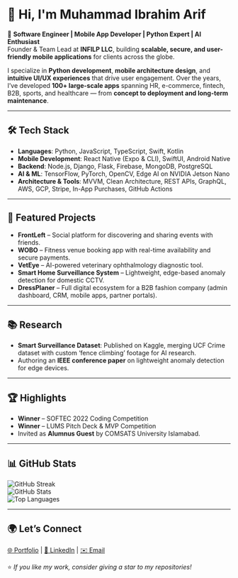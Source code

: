# 👋 Hi, I'm Muhammad Ibrahim Arif  

🚀 **Software Engineer | Mobile App Developer | Python Expert | AI Enthusiast**  
Founder & Team Lead at **INFILP LLC**, building **scalable, secure, and user-friendly mobile applications** for clients across the globe.  

I specialize in **Python development**, **mobile architecture design**, and **intuitive UI/UX experiences** that drive user engagement. Over the years, I’ve developed **100+ large-scale apps** spanning HR, e-commerce, fintech, B2B, sports, and healthcare — from **concept to deployment and long-term maintenance**.

---

## 🛠 Tech Stack
- **Languages**: Python, JavaScript, TypeScript, Swift, Kotlin  
- **Mobile Development**: React Native (Expo & CLI), SwiftUI, Android Native  
- **Backend**: Node.js, Django, Flask, Firebase, MongoDB, PostgreSQL  
- **AI & ML**: TensorFlow, PyTorch, OpenCV, Edge AI on NVIDIA Jetson Nano  
- **Architecture & Tools**: MVVM, Clean Architecture, REST APIs, GraphQL, AWS, GCP, Stripe, In-App Purchases, GitHub Actions  

---

## 📌 Featured Projects
- **FrontLeft** – Social platform for discovering and sharing events with friends.  
- **WOBO** – Fitness venue booking app with real-time availability and secure payments.  
- **VetEye** – AI-powered veterinary ophthalmology diagnostic tool.  
- **Smart Home Surveillance System** – Lightweight, edge-based anomaly detection for domestic CCTV.  
- **DressPlaner** – Full digital ecosystem for a B2B fashion company (admin dashboard, CRM, mobile apps, partner portals).  

---

## 📚 Research
- **Smart Surveillance Dataset**: Published on Kaggle, merging UCF Crime dataset with custom ‘fence climbing’ footage for AI research.  
- Authoring an **IEEE conference paper** on lightweight anomaly detection for edge devices.  

---

## 🏆 Highlights
- **Winner** – SOFTEC 2022 Coding Competition  
- **Winner** – LUMS Pitch Deck & MVP Competition  
- Invited as **Alumnus Guest** by COMSATS University Islamabad.  

---

## 📊 GitHub Stats  
![GitHub Streak](https://github-readme-streak-stats.herokuapp.com/?user=ibrahimarif&theme=tokyonight)  
![GitHub Stats](https://github-readme-stats.vercel.app/api?username=ibrahimarif&show_icons=true&theme=tokyonight)  
![Top Languages](https://github-readme-stats.vercel.app/api/top-langs/?username=ibrahimarif&layout=compact&theme=tokyonight)  

---

## 🌍 Let’s Connect  
[🌐 Portfolio](https://ibrahimarif.dev) | [💼 LinkedIn](https://www.linkedin.com/in/ibrahim-arif/) | [✉️ Email](mailto:ibrahim@example.com)  

⭐ _If you like my work, consider giving a star to my repositories!_
